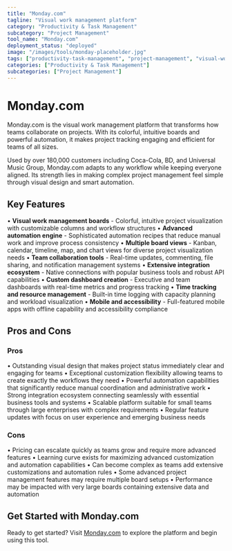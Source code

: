 ```yaml
---
title: "Monday.com"
tagline: "Visual work management platform"
category: "Productivity & Task Management"
subcategory: "Project Management"
tool_name: "Monday.com"
deployment_status: "deployed"
image: "/images/tools/monday-placeholder.jpg"
tags: ["productivity-task-management", "project-management", "visual-workflows", "team-collaboration", "workflow-automation"]
categories: ["Productivity & Task Management"]
subcategories: ["Project Management"]
---
```


# Monday.com

Monday.com is the visual work management platform that transforms how teams collaborate on projects. With its colorful, intuitive boards and powerful automation, it makes project tracking engaging and efficient for teams of all sizes.

Used by over 180,000 customers including Coca-Cola, BD, and Universal Music Group, Monday.com adapts to any workflow while keeping everyone aligned. Its strength lies in making complex project management feel simple through visual design and smart automation.

## Key Features

• **Visual work management boards** - Colorful, intuitive project visualization with customizable columns and workflow structures
• **Advanced automation engine** - Sophisticated automation recipes that reduce manual work and improve process consistency
• **Multiple board views** - Kanban, calendar, timeline, map, and chart views for diverse project visualization needs
• **Team collaboration tools** - Real-time updates, commenting, file sharing, and notification management systems
• **Extensive integration ecosystem** - Native connections with popular business tools and robust API capabilities
• **Custom dashboard creation** - Executive and team dashboards with real-time metrics and progress tracking
• **Time tracking and resource management** - Built-in time logging with capacity planning and workload visualization
• **Mobile and accessibility** - Full-featured mobile apps with offline capability and accessibility compliance

## Pros and Cons

### Pros
• Outstanding visual design that makes project status immediately clear and engaging for teams
• Exceptional customization flexibility allowing teams to create exactly the workflows they need
• Powerful automation capabilities that significantly reduce manual coordination and administrative work
• Strong integration ecosystem connecting seamlessly with essential business tools and systems
• Scalable platform suitable for small teams through large enterprises with complex requirements
• Regular feature updates with focus on user experience and emerging business needs

### Cons
• Pricing can escalate quickly as teams grow and require more advanced features
• Learning curve exists for maximizing advanced customization and automation capabilities
• Can become complex as teams add extensive customizations and automation rules
• Some advanced project management features may require multiple board setups
• Performance may be impacted with very large boards containing extensive data and automation

## Get Started with Monday.com

Ready to get started? Visit [Monday.com](https://monday.com) to explore the platform and begin using this tool.